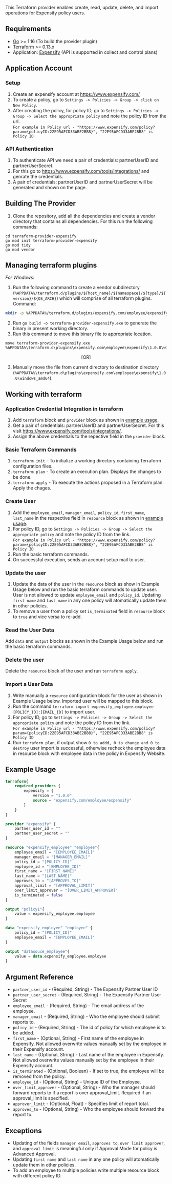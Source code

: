 This Terraform provider enables create, read, update, delete, and import operations for Expensify policy users.


## Requirements

* [Go](https://golang.org/doc/install) >= 1.16 (To build the provider plugin)<br>
* [Terraform](https://www.terraform.io/downloads.html) >= 0.13.x <br/>
* Application: [Expensify](https://www.expensify.com/) (API is supported in collect and control plans)


## Application Account

### Setup
1. Create an expensify account at https://www.expensify.com/<br>
2. To create a policy, go to `Settings -> Policies -> Group -> click on New Policy`.<br>
3. After creating the policy, for policy ID, go to `Settings -> Policies -> Group -> Select the appropriate policy` and note the policy ID from the url.<br>
   ```For example in Policy url - "https://www.expensify.com/policy?param={policyID:22E95AFCD33ABE2BB8}", "22E95AFCD33ABE2BB8" is Policy ID```

### API Authentication
1. To authenticate API we need a pair of credentials: partnerUserID and partnerUserSecret.<br>
2. For this go to https://www.expensify.com/tools/integrations/ and genrate the credentials.<br>
3. A pair of credentials: partnerUserID and partnerUserSecret will be generated and shown on the page.<br>


## Building The Provider
1. Clone the repository, add all the dependencies and create a vendor directory that contains all dependencies. For this run the following commands: <br>
```
cd terraform-provider-expensify
go mod init terraform-provider-expensify
go mod tidy
go mod vendor
```

## Managing terraform plugins
*For Windows:*
1. Run the following command to create a vendor subdirectory (`%APPDATA%/terraform.d/plugins/${host_name}/${namespace}/${type}/${version}/${OS_ARCH}`) which will comprise of all terraform plugins. <br> 
Command: 
```bash
mkdir -p %APPDATA%/terraform.d/plugins/expensify.com/employee/expensify/1.0.0/windows_amd64
```
2. Run `go build -o terraform-provider-expensify.exe` to generate the binary in present working directory. <br>
3. Run this command to move this binary file to appropriate location.
 ```
 move terraform-provider-expensify.exe %APPDATA%\terraform.d\plugins\expensify.com\employee\expensify\1.0.0\windows_amd64
 ``` 
 <p align="center">
 [OR]
 </p>
 
3. Manually move the file from current directory to destination directory (`%APPDATA%\terraform.d\plugins\expensify.com\employee\expensify\1.0.0\windows_amd64`).<br>


## Working with terraform

### Application Credential Integration in terraform
1. Add `terraform` block and `provider` block as shown in [example usage](#example-usage).
2. Get a pair of credentials: partnerUserID and partnerUserSecret. For this visit https://www.expensify.com/tools/integrations/.
3. Assign the above credentials to the repective field in the `provider` block.

### Basic Terraform Commands
1. `terraform init` - To initialize a working directory containing Terraform configuration files.
2. `terraform plan` - To create an execution plan. Displays the changes to be done.
3. `terraform apply` - To execute the actions proposed in a Terraform plan. Apply the chages.

### Create User
1. Add the `employee_email`, `manager_email`, `policy_id`, `first_name`, `last_name` in the respective field in `resource` block as shown in [example usage](#example-usage).
2. For policy ID, go to `Settings -> Policies -> Group -> Select the appropriate policy` and note the policy ID from the link.<br>
   ```For example in Policy url - "https://www.expensify.com/policy?param={policyID:22E95AFCD33ABE2BB8}", "22E95AFCD33ABE2BB8" is Policy ID```
3. Run the basic terraform commands.<br>
4. On successful execution, sends an account setup mail to user.<br>

### Update the user
1. Update the data of the user in the `resource` block as show in Example Usage below and run the basic terraform commands to update user. 
   User is not allowed to update `employee_email` and `policy_id`. 
   Updating `first name` and `last name` in any one policy will atomatically update them in other policies.
2. To remove a user from a policy set `is_terminated` field in `resource` block to `true` and vice versa to re-add.

### Read the User Data
Add `data` and `output` blocks as shown in the Example Usage below and run the basic terraform commands.

### Delete the user
Delete the `resource` block of the user and run `terraform apply`.

### Import a User Data
1. Write manually a `resource` configuration block for the user as shown in Example Usage below. Imported user will be mapped to this block.
2. Run the command `terraform import expensify_employee.employee [POLICY_ID]:[EMAIL_ID]` to import user.
3. For policy ID, go to `Settings -> Policies -> Group -> Select the appropriate policy` and note the policy ID from the link.<br>
   ```For example in Policy url - "https://www.expensify.com/policy?param={policyID:22E95AFCD33ABE2BB8}", "22E95AFCD33ABE2BB8" is Policy ID```
4. Run `terraform plan`, if output show `0 to addd, 0 to change and 0 to destroy` user import is successful, otherwise recheck the employee data in resource block with employee data in the policy in Expensify Website. 


## Example Usage<a id="example-usage"></a>

```terraform
terraform{
    required_providers {
        expensify = {
            version = "1.0.0"
            source = "expensify.com/employee/expensify"
        }
    }
}

provider "expensify" {
    partner_user_id = ""
    partner_user_secret = "" 
}

resource "expensify_employee" "employee"{
    employee_email = "[EMPLOYEE_EMAIL]"
    manager_email = "[MANAGER_EMAIL]"
    policy_id = "[POLICY_ID]"
    employee_id = "[EMPLOYEE_ID]"
    first_name = "[FIRST_NAME]"
    last_name = "[LAST_NAME]"
    approves_to = "[APPROVES_TO]"
    approval_limit = "[APPROVAL_LIMIT]"
    over_limit_approver = "[OVER_LIMIT_APPROVER]"
    is_terminated = false
}

output "policy1"{
    value = expensify_employee.employee
}

data "expensify_employee" "employee" {
    policy_id = "[POLICY_ID]"
    employee_email = "[EMPLOYEE_EMAIL]" 
}

output "datasouce_employee"{
    value = data.expensify_employee.employee
}
```


## Argument Reference

* `partner_user_id`      - (Required, String)  - The Expensify Partner User ID
* `partner_user_secret`  - (Required, String)  - The Expensify Partner User Secret
* `employee_email`       - (Required, String)  - The email address of the employee.
* `manager_email`        - (Required, String)  - Who the employee should submit reports to.
* `policy_id`            - (Required, String)  - The id of policy for which employee is to be added.
* `first_name`           - (Optional, String)  - First name of the employee in Expensify. Not allowed overwrite values manually set by the employee in their Expensify account.
* `last_name`            - (Optional, String)  - Last name of the employee in Expensify. Not allowed overwrite values manually set by the employee in their Expensify account.
* `is_terminated`        - (Optional, Boolean) - If set to true, the employee will be removed from the policy.
* `employee_id`          - (Optional, String)  - Unique ID of the Employee.
* `over_limit_approver`  - (Optional, String)  - Who the manager should forward reports to if a report is over approval_limit. Required if an approval_limit is specified.
* `approver_limit`       - (Optional, Float)   - Specifies limit of report total.
* `approves_to`          - (Optional, String)  - Who the employee should forward the report to.


## Exceptions

* Updating of the fields `manager email`, `approves to`, `over limit approver`, and `approval limit` is meaningful only if Approval Mode for policy is Advanced Approval.
* Updating `first name` and `last name` in any one policy will atomatically update them in other policies.
* To add an employee to multiple policies write multiple resource block with different policy ID.
